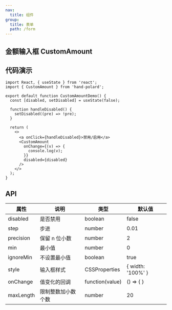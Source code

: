 ```yaml
---
nav:
  title: 组件
group:
  title: 表单
  path: /form
---
```


## 金额输入框 CustomAmount

## 代码演示

```tsx
import React, { useState } from 'react';
import { CustomAmount } from 'hand-polard';

export default function CustomAmountDemo() {
  const [disabled, setDisabled] = useState(false);

  function handleDisabled() {
    setDisabled((pre) => !pre);
  }

  return (
    <>
      <a onClick={handleDisabled}>禁用/启用</a>
      <CustomAmount
        onChange={(v) => {
          console.log(v);
        }}
        disabled={disabled}
      />
    </>
  );
}
```

## API

| 属性      | 说明               | 类型            | 默认值            |
| --------- | ------------------ | --------------- | ----------------- |
| disabled  | 是否禁用           | boolean         | false             |
| step      | 步进               | number          | 0.01              |
| precision | 保留 n 位小数      | number          | 2                 |
| min       | 最小值             | number          | 0                 |
| ignoreMin | 不设置最小值       | boolean         | true              |
| style     | 输入框样式         | CSSProperties   | { width: '100%' } |
| onChange  | 值变化的回调       | function(value) | () => { }         |
| maxLength | 限制整数加小数个数 | number          | 20                |
